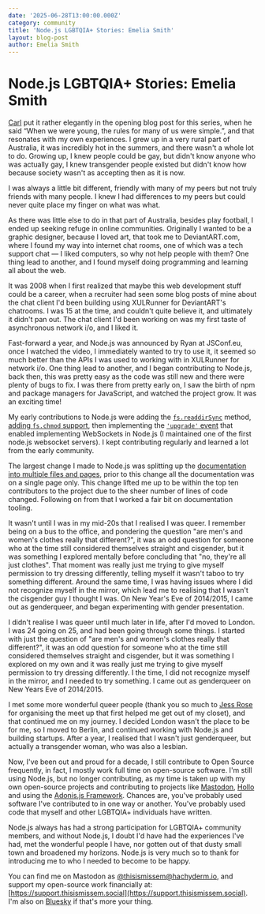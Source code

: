 ```yaml
---
date: '2025-06-28T13:00:00.000Z'
category: community
title: 'Node.js LGBTQIA+ Stories: Emelia Smith'
layout: blog-post
author: Emelia Smith
---
```


# Node.js LGBTQIA+ Stories: Emelia Smith

[Carl](https://nodejs.org/en/blog/community/2025-pride) put it rather elegantly in the opening blog post for this series, when he said “When we were young, the rules for many of us were simple.”, and that resonates with my own experiences. I grew up in a very rural part of Australia, it was incredibly hot in the summers, and there wasn't a whole lot to do. Growing up, I knew people could be gay, but didn't know anyone who was actually gay, I knew transgender people existed but didn't know how because society wasn't as accepting then as it is now.

I was always a little bit different, friendly with many of my peers but not truly friends with many people. I knew I had differences to my peers but could never quite place my finger on what was what.

As there was little else to do in that part of Australia, besides play football, I ended up seeking refuge in online communities. Originally I wanted to be a graphic designer, because I loved art, that took me to DeviantART.com, where I found my way into internet chat rooms, one of which was a tech support chat — I liked computers, so why not help people with them? One thing lead to another, and I found myself doing programming and learning all about the web.

It was 2008 when I first realized that maybe this web development stuff could be a career, when a recruiter had seen some blog posts of mine about the chat client I'd been building using XULRunner for DeviantART's chatrooms. I was 15 at the time, and couldn't quite believe it, and ultimately it didn't pan out. The chat client I'd been working on was my first taste of asynchronous network i/o, and I liked it.

Fast-forward a year, and Node.js was announced by Ryan at JSConf.eu, once I watched the video, I immediately wanted to try to use it, it seemed so much better than the APIs I was used to working with in XULRunner for network i/o. One thing lead to another, and I began contributing to Node.js, back then, this was pretty easy as the code was still new and there were plenty of bugs to fix. I was there from pretty early on, I saw the birth of npm and package managers for JavaScript, and watched the project grow. It was an exciting time!

My early contributions to Node.js were adding the [`fs.readdirSync`](https://github.com/nodejs/node/commit/05d6da6c4af25fc417902ad1bbae9198e58ff37a) method, [adding `fs.chmod` support](https://github.com/nodejs/node/commit/bcc032e43aac86d71739150009d8d75b5a9de26f), then implementing the [`'upgrade'` event](https://github.com/nodejs/node/commit/f990f24ad36ddaff3c378531d15ea5c052467d41) that enabled implementing WebSockets in Node.js (I maintained one of the first node.js websocket servers). I kept contributing regularly and learned a lot from the early community.

The largest change I made to Node.js was splitting up the [documentation into multiple files and pages](https://github.com/nodejs/node/commit/e190c9616ed0b05eb66e1ae6681a8bb4a5f5f3e5), prior to this change all the documentation was on a single page only. This change lifted me up to be within the top ten contributors to the project due to the sheer number of lines of code changed. Following on from that I worked a fair bit on documentation tooling.

It wasn't until I was in my mid-20s that I realised I was queer. I remember being on a bus to the office, and pondering the question "are men's and women's clothes really that different?", it was an odd question for someone who at the time still considered themselves straight and cisgender, but it was something I explored mentally before concluding that "no, they're all just clothes". That moment was really just me trying to give myself permission to try dressing differently, telling myself it wasn't taboo to try something different. Around the same time, I was having issues where I did not recognize myself in the mirror, which lead me to realising that I wasn't the cisgender guy I thought I was. On New Year's Eve of 2014/2015, I came out as genderqueer, and began experimenting with gender presentation.

I didn't realise I was queer until much later in life, after I'd moved to London. I was 24 going on 25, and had been going through some things. I started with just the question of "are men's and women's clothes really that different?", it was an odd question for someone who at the time still considered themselves straight and cisgender, but it was something I explored on my own and it was really just me trying to give myself permission to try dressing differently. I the time, I did not recognize myself in the mirror, and I needed to try something. I came out as genderqueer on New Years Eve of 2014/2015.

I met some more wonderful queer people (thank you so much to [Jess Rose](https://mastodon.social/@jessie) for organising the meet up that first helped me get out of my closet), and that continued me on my journey. I decided London wasn't the place to be for me, so I moved to Berlin, and continued working with Node.js and building startups. After a year, I realised that I wasn't just genderqueer, but actually a transgender woman, who was also a lesbian.

Now, I've been out and proud for a decade, I still contribute to Open Source frequently, in fact, I mostly work full time on open-source software. I'm still using Node.js, but no longer contributing, as my time is taken up with my own open-source projects and contributing to projects like [Mastodon](https://github.com/mastodon/mastodon/pulls?q=is%3Amerged+is%3Apr+author%3AThisIsMissEm+), [Hollo](https://github.com/fedify-dev/hollo/pulls?q=is%3Amerged+is%3Apr+author%3AThisIsMissEm+) and using the [Adonis.js Framework](https://adonisjs.com). Chances are, you've probably used software I've contributed to in one way or another. You've probably used code that myself and other LGBTQIA+ individuals have written.

Node.js always has had a strong participation for LGBTQIA+ community members, and without Node.js, I doubt I'd have had the experiences I've had, met the wonderful people I have, nor gotten out of that dusty small town and broadened my horizons. Node.js is very much so to thank for introducing me to who I needed to become to be happy.

You can find me on Mastodon as [@thisismissem@hachyderm.io](https://hachyderm.io/@thisismissem), and support my open-source work financially at: [https://support.thisismissem.social](https://support.thisismissem.social). I'm also on [Bluesky](https://bsky.app/profile/thisismissem.social) if that's more your thing.
